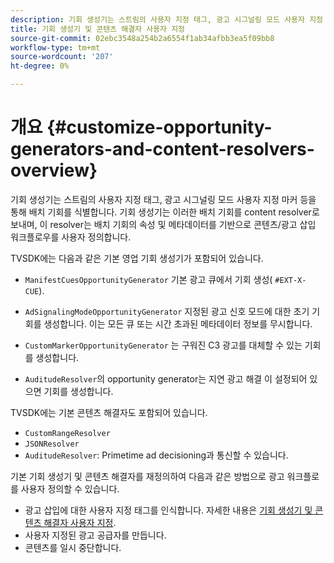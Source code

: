 ```yaml
---
description: 기회 생성기는 스트림의 사용자 지정 태그, 광고 시그널링 모드 사용자 지정 마커 등을 통해 배치 기회를 식별합니다. 기회 생성기는 이러한 배치 기회를 content resolver로 보내며, 이 resolver는 배치 기회의 속성 및 메타데이터를 기반으로 콘텐츠/광고 삽입 워크플로우를 사용자 정의합니다.
title: 기회 생성기 및 콘텐츠 해결자 사용자 지정
source-git-commit: 02ebc3548a254b2a6554f1ab34afbb3ea5f09bb8
workflow-type: tm+mt
source-wordcount: '207'
ht-degree: 0%

---
```


# 개요 {#customize-opportunity-generators-and-content-resolvers-overview}

기회 생성기는 스트림의 사용자 지정 태그, 광고 시그널링 모드 사용자 지정 마커 등을 통해 배치 기회를 식별합니다. 기회 생성기는 이러한 배치 기회를 content resolver로 보내며, 이 resolver는 배치 기회의 속성 및 메타데이터를 기반으로 콘텐츠/광고 삽입 워크플로우를 사용자 정의합니다.

TVSDK에는 다음과 같은 기본 영업 기회 생성기가 포함되어 있습니다.

* `ManifestCuesOpportunityGenerator` 기본 광고 큐에서 기회 생성( `#EXT-X-CUE`).

* `AdSignalingModeOpportunityGenerator` 지정된 광고 신호 모드에 대한 초기 기회를 생성합니다. 이는 모든 큐 또는 시간 초과된 메타데이터 정보를 무시합니다.
* `CustomMarkerOpportunityGenerator` 는 구워진 C3 광고를 대체할 수 있는 기회를 생성합니다.
* `AuditudeResolver`의 opportunity generator는 지연 광고 해결 이 설정되어 있으면 기회를 생성합니다.

TVSDK에는 기본 콘텐츠 해결자도 포함되어 있습니다.

* `CustomRangeResolver`
* `JSONResolver`
* `AuditudeResolver`: Primetime ad decisioning과 통신할 수 있습니다.

기본 기회 생성기 및 콘텐츠 해결자를 재정의하여 다음과 같은 방법으로 광고 워크플로를 사용자 정의할 수 있습니다.

* 광고 삽입에 대한 사용자 지정 태그를 인식합니다. 자세한 내용은 [기회 생성기 및 콘텐츠 해결자 사용자 지정](../../../../tvsdk-3x-android-prog/android-3x-advertising/ad-insertion/content-resolver/android-3x-content-resolver.md).
* 사용자 지정된 광고 공급자를 만듭니다.
* 콘텐츠를 일시 중단합니다.
